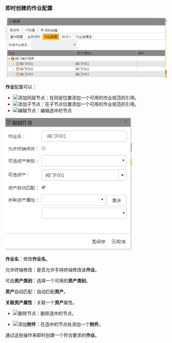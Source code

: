 ### 即时创建的作业配置
![](./images/计划20.png)

**作业**配置可以：
* ![](./images/图标1.png)添加同层节点：在同层位置添加一个可用的作业规范的引用。
* ![](./images/图标2.png)添加子节点：在子节点位置添加一个可用的作业规范的引用。
* ![](./images/图标3.png)编辑节点：编辑选中的节点

![](./images/计划21.png)

**作业名**：修改**作业名**。

允许终端修改：是否允许手持终端修改该**作业**。

可选**资产类别**：选择一个可用的**资产类别**。

**资产**自动匹配：自动匹配**资产**。

**关联资产属性**：关联一个**资产**属性。

* ![](./images/图标4.png)删除节点：删除选中的节点。

* ![](./images/图标5.png)添加**附件**：在选中的节点处添加一个**附件**。

通过这些操作来即时创建一个符合要求的**作业**。